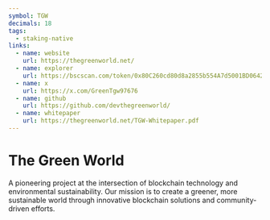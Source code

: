 ```yaml
---
symbol: TGW
decimals: 18
tags:
  - staking-native
links:
  - name: website
    url: https://thegreenworld.net/
  - name: explorer
    url: https://bscscan.com/token/0x80C260cd80d8a2855b554A7d5001BD06421a6fd4
  - name: x
    url: https://x.com/GreenTgw97676
  - name: github
    url: https://github.com/devthegreenworld/
  - name: whitepaper
    url: https://thegreenworld.net/TGW-Whitepaper.pdf
---
```


# The Green World

A pioneering project at the intersection of blockchain technology and environmental sustainability. Our mission is to create a greener, more sustainable world through innovative blockchain solutions and community-driven efforts.
